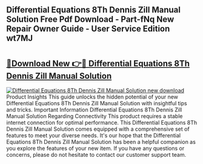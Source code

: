 ## Differential Equations 8Th Dennis Zill Manual Solution Free Pdf Download - Part-fNq New Repair Owner Guide - User Service Edition wt7MJ

# <h2><a href="http://bc63704.oget.top/?id=Differential+Equations+8Th+Dennis+Zill+Manual+Solution">🔗Download New 👉🔴 Differential Equations 8Th Dennis Zill Manual Solution</a></h2>

[![Differential Equations 8Th Dennis Zill Manual Solution new download](https://i.imgur.com/5g1atiW.png)](http://bc63704.oget.top/?id=Differential+Equations+8Th+Dennis+Zill+Manual+Solution)
Product Insights This guide unlocks the hidden potential of your new Differential Equations 8Th Dennis Zill Manual Solution with insightful tips and tricks. Important Information Differential Equations 8Th Dennis Zill Manual Solution Regarding Connectivity This product requires a stable internet connection for optimal performance. This Differential Equations 8Th Dennis Zill Manual Solution comes equipped with a comprehensive set of features to meet your diverse needs. It's our hope that the Differential Equations 8Th Dennis Zill Manual Solution has been a helpful companion as you explore the features of your new item. If you have any questions or concerns, please do not hesitate to contact our customer support team.
